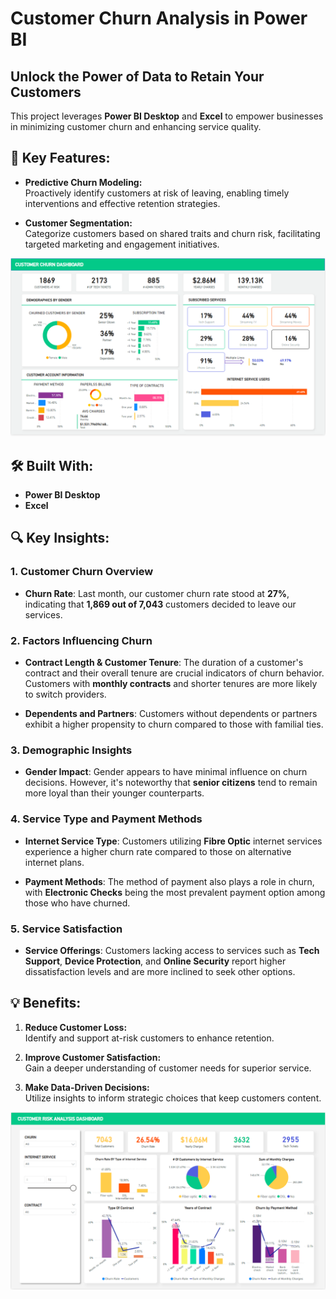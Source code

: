 # **Customer Churn Analysis in Power BI**

## Unlock the Power of Data to Retain Your Customers

This project leverages **Power BI Desktop** and **Excel** to empower businesses in minimizing customer churn and enhancing service quality.

## **🌟 Key Features:**

- **Predictive Churn Modeling:**  
  Proactively identify customers at risk of leaving, enabling timely interventions and effective retention strategies.

- **Customer Segmentation:**  
  Categorize customers based on shared traits and churn risk, facilitating targeted marketing and engagement initiatives.

![Customer Churn Dashboard](https://raw.githubusercontent.com/dakshabrol/customer-churn-analysis/main/Customer%20Churn%20Dashboard.png)

## **🛠 Built With:**
- **Power BI Desktop**
- **Excel**

## **🔍 Key Insights:**

### 1. **Customer Churn Overview**
- **Churn Rate**: Last month, our customer churn rate stood at **27%**, indicating that **1,869 out of 7,043** customers decided to leave our services.

### 2. **Factors Influencing Churn**
- **Contract Length & Customer Tenure**: The duration of a customer's contract and their overall tenure are crucial indicators of churn behavior. Customers with **monthly contracts** and shorter tenures are more likely to switch providers.

- **Dependents and Partners**: Customers without dependents or partners exhibit a higher propensity to churn compared to those with familial ties.

### 3. **Demographic Insights**
- **Gender Impact**: Gender appears to have minimal influence on churn decisions. However, it's noteworthy that **senior citizens** tend to remain more loyal than their younger counterparts.

### 4. **Service Type and Payment Methods**
- **Internet Service Type**: Customers utilizing **Fibre Optic** internet services experience a higher churn rate compared to those on alternative internet plans. 

- **Payment Methods**: The method of payment also plays a role in churn, with **Electronic Checks** being the most prevalent payment option among those who have churned.

### 5. **Service Satisfaction**
- **Service Offerings**: Customers lacking access to services such as **Tech Support**, **Device Protection**, and **Online Security** report higher dissatisfaction levels and are more inclined to seek other options. 

## **💡 Benefits:**
1. **Reduce Customer Loss:**  
   Identify and support at-risk customers to enhance retention.
   
2. **Improve Customer Satisfaction:**  
   Gain a deeper understanding of customer needs for superior service.
   
3. **Make Data-Driven Decisions:**  
   Utilize insights to inform strategic choices that keep customers content.

![Customer Risk Analysis Dashboard](https://raw.githubusercontent.com/dakshabrol/customer-churn-analysis/main/Customer%20Risk%20Analysis%20Dashboard.png)
